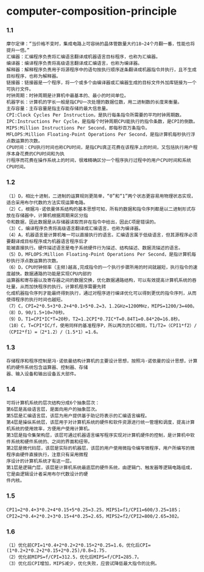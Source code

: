 # computer-composition-principle
### 1.1
	摩尔定律：“当价格不变时，集成电路上可容纳的晶体管数量大约18~24个月翻一番，性能也将提升一倍。”
	汇编器：汇编程序负责将汇编语言翻译成机器语言目标程序，也称为汇编器。
	编译器：编译程序负责将高级语言翻译成汇编语言，也称为编译器。
	解释器：解释程序负责用于将源程序中的语句按执行顺序逐条翻译成机器指令并执行，且不生成目标程序，也称为解释器。
	链接器：链接器是一个程序，将一个或多个由编译器或汇编器生成的目标文件外加库链接为一个可执行文件。
	时钟周期：时钟周期是计算机中最基本的、最小的时间单位。
	机器字长：计算机的字长一般是指CPU一次处理的数据位数，用二进制数的长度来衡量。
	主存容量：主存容量是指主存能存储的最大信息量。
	CPI:Clock Cycles Per Instruction，是执行每条指令所需要的平均时钟周期数。
	IPC:Instructions Per Cycle，是指每个时钟周期CPU能执行的指令条数，是CPI的倒数。
	MIPS:Million Instructions Per Second，即每秒百万条指令。
	MFLOPS:Million Floating-Point Operations Per Second，是指计算机每秒执行浮点数运算的次数。
	CPU时间：CPU执行时间也称CPU时间，是指CPU真正花费在该程序上的时间，又包括执行用户程序本身花费的CPU时间和为执
	行程序而花费在操作系统上的时间，很难精确区分一个程序执行过程中的用户CPU时间和系统CPU时间。

### 1.2
	（1）D，相比十进制，二进制的运算规则更简单，“0”和“1”两个状态更容易用物理状态实现，适合采用布尔代数的方法实现运算电路。
	（2）C，根据冯·诺依曼体系结构的基本思想可知，所有的数据和指令序列都是以二进制形式存放在存储器中，计算机根据周期来区分指
	令和数据，因此数据是从存储器读取而非在指令中给出，因此C项是错误的。
	（3）C，编译程序负责将高级语言翻译成汇编语言，也称为编译器。
	（4）A，机器语言是计算机唯一可以直接执行的语言。汇编语言属于低级语言，但其源程序必须要翻译成目标程序成为机器语言程序后才
	能被直接执行。硬件描述语言是电子系统硬件行为描述、结构描述、数据流描述的语言。
	（5）D，MFLOPS:Million Floating-Point Operations Per Second，是指计算机每秒执行浮点数运算的次数。
	（6）D，CPU时钟频率（主频)越高,完成指令的一个执行步骤所用的时间就越短，执行指令的速度越快。数据通路的功能是实现CPU内部的
	运算器和寄存器以及寄存器之间的数据交换，优化数据通路结构，可以有效提高计算机系统的吞吐量，从而加快程序的执行。计算机程序需要先转
	化成机器指令序列才能最终得到执行，通过对程序进行编译优化可以得到更优的指令序列，从而使得程序的执行时间也越短。
	（7）C，CPI=2*0.5+3*0.2+4*0.1+5*0.2=3，1.2GHz=1200MHz，MIPS=1200/3=400。
	（8）D，90/1.5+10=70秒。
	（9）D，T1=CPI*IC*T=20秒，T2=1.2CPI*0.7IC*T=0.84T1=0.84*20=16.8秒。
	（10）C，T=CPI*IC/f，使用同样的基准程序P，所以两次的IC相同，T1/T2=（CPI1*f2）/（CPI2*f1）=（2*1.2）/（1.5*1）=1.6。

### 1.3
	存储程序和程序控制是冯·诺依曼结构计算机的主要设计思想，按照冯·诺依曼的设计思想，计算机的硬件系统包含运算器、控制器、存储
	器、输入设备和输出设备五大部件。

### 1.4
	可将计算机系统的层次结构分成6个抽象层次：
	第6层是高级语言层，是面向用户的抽象层次。
	第5层是汇编语言层，该层为用户提供基于助记符表示的汇编语言编程。
	第4层是操纵系统层，该层用于对计算机系统的硬件和软件资源进行统一管理和调度，提高计算机系统的使用效率，方便用户使用计算机。
	第3层是指令集架构层，该层可通过机器语言编写程序实现对计算机硬件的控制，是计算机中软件系统和硬件系统的、之间的界面和纽带。
	第2层是微代码层，该层是实际的机器层，该层的用户使用微指令编写微程序，用户所编写的微程序由硬件直接执行，注意只有采用微程
	序设计的计算机系统才有这一层。
	第1层是逻辑门层，该层是计算机系统最底层的硬件系统，由逻辑门、触发器等逻辑电路组成，它是由逻辑设计者采用布尔代数设计的硬
	件内核。

### 1.5
	CPI1=2*0.4+3*0.2+4*0.15+5*0.25=3.25，MIPS1=f1/CPI1=600/3.25=185；
	CPI2=2*0.4+2*0.2+3*0.15+4*0.25=2.65，MIPS2=f2/CPI2=800/2.65=302。
	
### 1.6
	（1）优化前CPI=1*0.4+2*0.2+2*0.15+2*0.25=1.6，优化后CPI=(1*0.2+2*0.2+2*0.15+2*0.25)/0.8=1.75.
	（2）优化前MIPS=f/CPI=312.5，优化后MIPS=f/CPI=285.7。
	（3）优化后CPI增加，MIPS减少，优化失败，应尝试降低最大指令的比例。
